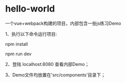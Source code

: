 # hello-world

一个vue+webpack构建的项目，内部包含一些js练习Demo

1、执行以下命令运行项目:

  npm install

  npm run dev

2、登陆 localhost:8080 查看内部Demo；

3、Demo文件均放置在'src/components'目录下；



